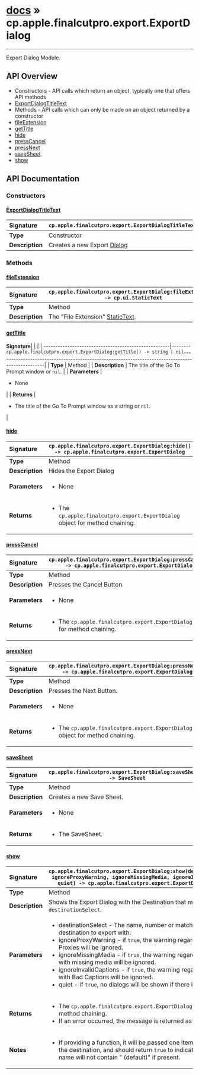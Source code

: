 # [docs](index.md) » cp.apple.finalcutpro.export.ExportDialog
---

Export Dialog Module.

## API Overview
* Constructors - API calls which return an object, typically one that offers API methods
 * [ExportDialogTitleText](#exportdialogtitletext)
* Methods - API calls which can only be made on an object returned by a constructor
 * [fileExtension](#fileextension)
 * [getTitle](#gettitle)
 * [hide](#hide)
 * [pressCancel](#presscancel)
 * [pressNext](#pressnext)
 * [saveSheet](#savesheet)
 * [show](#show)

## API Documentation

### Constructors

#### [ExportDialogTitleText](#exportdialogtitletext)
| <span style="float: left;">**Signature**</span> | <span style="float: left;">`cp.apple.finalcutpro.export.ExportDialogTitleText(parent)` </span>                                                          |
| -----------------------------------------------------|---------------------------------------------------------------------------------------------------------|
| **Type**                                             | Constructor |
| **Description**                                      | Creates a new Export [Dialog](cp.ui.Dialog.md) |

### Methods

#### [fileExtension](#fileextension)
| <span style="float: left;">**Signature**</span> | <span style="float: left;">`cp.apple.finalcutpro.export.ExportDialog:fileExtension() -> cp.ui.StaticText` </span>                                                          |
| -----------------------------------------------------|---------------------------------------------------------------------------------------------------------|
| **Type**                                             | Method |
| **Description**                                      | The "File Extension" [StaticText](cp.ui.StaticText.md). |

#### [getTitle](#gettitle)
| <span style="float: left;">**Signature**</span> | <span style="float: left;">`cp.apple.finalcutpro.export.ExportDialog:getTitle() -> string | nil` </span>                                                          |
| -----------------------------------------------------|---------------------------------------------------------------------------------------------------------|
| **Type**                                             | Method |
| **Description**                                      | The title of the Go To Prompt window or `nil`. |
| **Parameters**                                       | <ul><li>None</li></ul> |
| **Returns**                                          | <ul><li>The title of the Go To Prompt window as a string or <code>nil</code>.</li></ul> |

#### [hide](#hide)
| <span style="float: left;">**Signature**</span> | <span style="float: left;">`cp.apple.finalcutpro.export.ExportDialog:hide() -> cp.apple.finalcutpro.export.ExportDialog` </span>                                                          |
| -----------------------------------------------------|---------------------------------------------------------------------------------------------------------|
| **Type**                                             | Method |
| **Description**                                      | Hides the Export Dialog |
| **Parameters**                                       | <ul><li>None</li></ul> |
| **Returns**                                          | <ul><li>The <code>cp.apple.finalcutpro.export.ExportDialog</code> object for method chaining.</li></ul> |

#### [pressCancel](#presscancel)
| <span style="float: left;">**Signature**</span> | <span style="float: left;">`cp.apple.finalcutpro.export.ExportDialog:pressCancel() -> cp.apple.finalcutpro.export.ExportDialog` </span>                                                          |
| -----------------------------------------------------|---------------------------------------------------------------------------------------------------------|
| **Type**                                             | Method |
| **Description**                                      | Presses the Cancel Button. |
| **Parameters**                                       | <ul><li>None</li></ul> |
| **Returns**                                          | <ul><li>The <code>cp.apple.finalcutpro.export.ExportDialog</code> object for method chaining.</li></ul> |

#### [pressNext](#pressnext)
| <span style="float: left;">**Signature**</span> | <span style="float: left;">`cp.apple.finalcutpro.export.ExportDialog:pressNext() -> cp.apple.finalcutpro.export.ExportDialog` </span>                                                          |
| -----------------------------------------------------|---------------------------------------------------------------------------------------------------------|
| **Type**                                             | Method |
| **Description**                                      | Presses the Next Button. |
| **Parameters**                                       | <ul><li>None</li></ul> |
| **Returns**                                          | <ul><li>The <code>cp.apple.finalcutpro.export.ExportDialog</code> object for method chaining.</li></ul> |

#### [saveSheet](#savesheet)
| <span style="float: left;">**Signature**</span> | <span style="float: left;">`cp.apple.finalcutpro.export.ExportDialog:saveSheet() -> SaveSheet` </span>                                                          |
| -----------------------------------------------------|---------------------------------------------------------------------------------------------------------|
| **Type**                                             | Method |
| **Description**                                      | Creates a new Save Sheet. |
| **Parameters**                                       | <ul><li>None</li></ul> |
| **Returns**                                          | <ul><li>The SaveSheet.</li></ul> |

#### [show](#show)
| <span style="float: left;">**Signature**</span> | <span style="float: left;">`cp.apple.finalcutpro.export.ExportDialog:show(destinationSelect, ignoreProxyWarning, ignoreMissingMedia, ignoreInvalidCaptions, quiet) -> cp.apple.finalcutpro.export.ExportDialog, string` </span>                                                          |
| -----------------------------------------------------|---------------------------------------------------------------------------------------------------------|
| **Type**                                             | Method |
| **Description**                                      | Shows the Export Dialog with the Destination that matches the `destinationSelect`. |
| **Parameters**                                       | <ul><li>destinationSelect        - The name, number or match function of the destination to export with.</li><li>ignoreProxyWarning       - if <code>true</code>, the warning regarding exporting Proxies will be ignored.</li><li>ignoreMissingMedia       - if <code>true</code>, the warning regarding exporting with missing media will be ignored.</li><li>ignoreInvalidCaptions    - if <code>true</code>, the warning regarding exporting with Bad Captions will be ignored.</li><li>quiet                    - if <code>true</code>, no dialogs will be shown if there is an error.</li></ul> |
| **Returns**                                          | <ul><li>The <code>cp.apple.finalcutpro.export.ExportDialog</code> object for method chaining.</li><li>If an error occurred, the message is returned as the second value</li></ul> |
| **Notes**                                            | <ul><li>If providing a function, it will be passed one item - the name of the destination, and should return <code>true</code> to indicate a match. The name will not contain " (default)" if present.</li></ul> |

